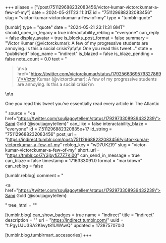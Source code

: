 +++
aliases = ["/post/751129688232083456/victor-kumar-victorckumar-a-few-of-my"]
date = 2024-05-21T23:11:31Z
id = "751129688232083456"
slug = "victor-kumar-victorckumar-a-few-of-my"
type = "tumblr-quote"

[tumblr]
type = "quote"
date = "2024-05-21 23:11:31 GMT"
should_open_in_legacy = true
interactability_reblog = "everyone"
can_reply = false
display_avatar = true
is_blocks_post_format = false
summary = "Victor Kumar (@victorckumar): A few of my progressive students are annoying. Is this a social crisis?\n\n\n One you read this tweet..."
state = "published"
blog_name = "indirect"
is_blazed = false
is_blaze_pending = false
note_count = 0.0
text = "<blockquote><p>\n<a href=\"https://twitter.com/victorckumar/status/1792566369579327869\">Victor Kumar (@victorckumar)</a>: A few of my progressive students are annoying. Is this a social crisis?\n</p></blockquote>\n\n<p>One you read this tweet you’ve essentially read every article in The Atlantic</p>"
source = "<a href=\"https://twitter.com/souljagoytellem/status/1792973308939432239\">Sami Gold (@souljagoytellem)</a>"
can_like = false
interactability_blaze = "everyone"
id = 7.511296882320835e+17
id_string = "751129688232083456"
post_url = "https://indirect.tumblr.com/post/751129688232083456/victor-kumar-victorckumar-a-few-of-my"
reblog_key = "wD7UKZI9"
slug = "victor-kumar-victorckumar-a-few-of-my"
short_url = "https://tmblr.co/ZY3jbyfiZ7Z7Ki00"
can_send_in_message = true
can_blaze = false
timestamp = 1716333091.0
format = "markdown"
can_reblog = false

[tumblr.reblog]
comment = "<p><a href=\"https://twitter.com/souljagoytellem/status/1792973308939432239\">Sami Gold (@souljagoytellem)</a></p>"
tree_html = ""

[tumblr.blog]
can_show_badges = true
name = "indirect"
title = "indirect"
description = ""
url = "https://indirect.tumblr.com/"
uuid = "t:PgyUJU3SA2Klwyt81UWAwQ"
updated = 1739757070.0

[tumblr.blog.tumblrmart_accessories]
+++
